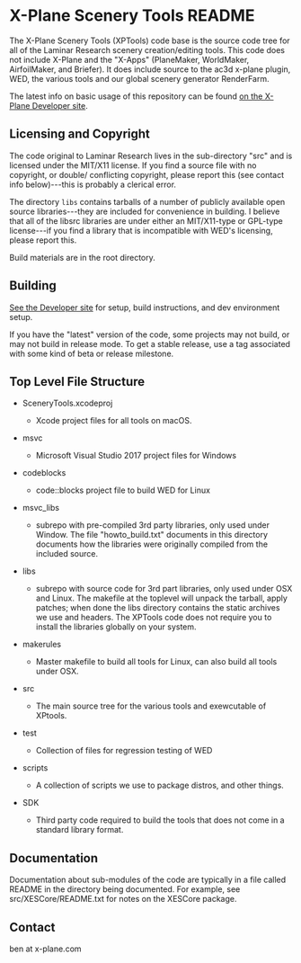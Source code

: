 X-Plane Scenery Tools README
====================================================================

The X-Plane Scenery Tools (XPTools) code base is the source code tree for all 
of the Laminar Research scenery creation/editing tools.  This code does not 
include X-Plane and the "X-Apps" (PlaneMaker, WorldMaker, AirfoilMaker, and 
Briefer).  It does include source to the ac3d x-plane plugin, WED, the various
tools and our global scenery generator RenderFarm.

The latest info on basic usage of this repository can be found [on the X-Plane
Developer site](https://developer.x-plane.com/code/).


Licensing and Copyright
-------------------------------------------------------------------------------

The code original to Laminar Research lives in the sub-directory "src" and is licensed
under the MIT/X11 license.  If you find a source file with no copyright, or double/
conflicting copyright, please report this (see contact info below)---this is 
probably a clerical error.

The directory `libs` contains tarballs of a number of publicly available open
source libraries---they are included for convenience in building.  I believe
that all of the libsrc libraries are under either an MIT/X11-type or GPL-type
license---if you find a library that is incompatible with WED's licensing,
please report this.

Build materials are in the root directory.

Building
-------------------------------------------------------------------------------

[See the Developer site](https://developer.x-plane.com/code/) for setup,
build instructions, and dev environment setup.

If you have the "latest" version of the code, some projects may not build,
or may not build in release mode.  To get a stable release, use a tag 
associated with some kind of beta or release milestone.

Top Level File Structure
-------------------------------------------------------------------------------

- SceneryTools.xcodeproj
    - Xcode project files for all tools on macOS.
- msvc
    - Microsoft Visual Studio 2017 project files for Windows
- codeblocks
    - code::blocks project file to build WED for Linux

- msvc_libs
    - subrepo with pre-compiled 3rd party libraries, only used under Window. 
       The file "howto_build.txt" documents in this directory documents how the
       libraries were originally compiled from the included source.
- libs
    - subrepo with source code for 3rd part libraries, only used under OSX and Linux. 
      The makefile at the toplevel will unpack the tarball, apply patches; when done
      the libs directory contains the static archives we use and headers. The
      XPTools code does not require you to install the libraries globally on your system.
- makerules
    - Master makefile to build all tools for Linux, can also build all tools under OSX.
- src
    - The main source tree for the various tools and exewcutable of XPtools.

- test
    - Collection of files for regression testing of WED
- scripts
    - A collection of scripts we use to package distros, and other things.
- SDK
    - Third party code required to build the tools that does not come in
      a standard library format.


Documentation
-------------------------------------------------------------------------------

Documentation about sub-modules of the code are typically in a file called
README in the directory being documented.  For example, 
see src/XESCore/README.txt for notes on the XESCore package.

Contact
-------------------------------------------------------------------------------

ben at x-plane.com
